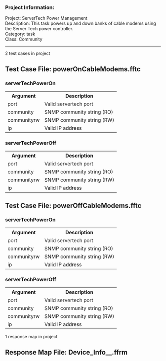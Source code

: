 ### Project Information:
Project: ServerTech Power Management  
Description: This task powers up and down banks of cable modems using the Server Tech power controller.  
Category: task  
Class: Community  

 ----
2 test cases in project
## Test Case File: powerOnCableModems.fftc
### serverTechPowerOn
<table><tr><th>Argument</th><th>Description</th></tr>
<tr><td>port</td><td>Valid servertech port</tr></td>
<tr><td>community</td><td>SNMP community string (RO)</tr></td>
<tr><td>communityrw</td><td>SNMP community string (RW)</tr></td>
<tr><td>ip</td><td>Valid IP address</tr></td></table>

### serverTechPowerOff
<table><tr><th>Argument</th><th>Description</th></tr>
<tr><td>port</td><td>Valid servertech port</tr></td>
<tr><td>community</td><td>SNMP community string (RO)</tr></td>
<tr><td>communityrw</td><td>SNMP community string (RW)</tr></td>
<tr><td>ip</td><td>Valid IP address</tr></td></table>

## Test Case File: powerOffCableModems.fftc
### serverTechPowerOn
<table><tr><th>Argument</th><th>Description</th></tr>
<tr><td>port</td><td>Valid servertech port</tr></td>
<tr><td>community</td><td>SNMP community string (RO)</tr></td>
<tr><td>communityrw</td><td>SNMP community string (RW)</tr></td>
<tr><td>ip</td><td>Valid IP address</tr></td></table>

### serverTechPowerOff
<table><tr><th>Argument</th><th>Description</th></tr>
<tr><td>port</td><td>Valid servertech port</tr></td>
<tr><td>community</td><td>SNMP community string (RO)</tr></td>
<tr><td>communityrw</td><td>SNMP community string (RW)</tr></td>
<tr><td>ip</td><td>Valid IP address</tr></td></table>

1 response map in project
## Response Map File: Device_Info__.ffrm